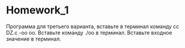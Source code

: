 # Homework_1
Программа для третьего варианта, вставьте в терминал команду cc DZ.c -oo oo.
Вставьте команду ./oo в терминал.
Вставьте входное значение в терминал.
